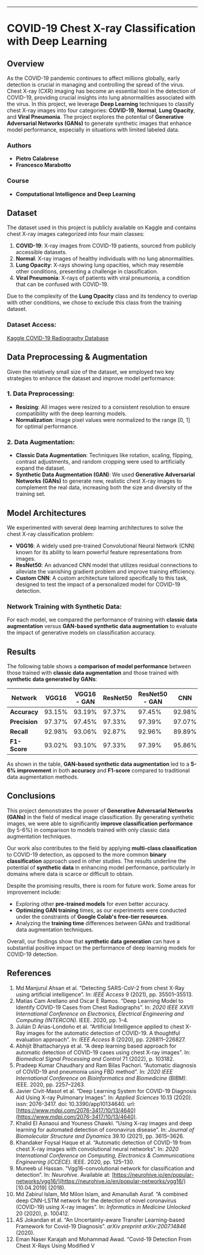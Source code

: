 
---

# **COVID-19 Chest X-ray Classification with Deep Learning**

## **Overview**

As the COVID-19 pandemic continues to affect millions globally, early detection is crucial in managing and controlling the spread of the virus. Chest X-ray (CXR) imaging has become an essential tool in the detection of COVID-19, providing crucial insights into lung abnormalities associated with the virus. In this project, we leverage **Deep Learning** techniques to classify chest X-ray images into four categories: **COVID-19**, **Normal**, **Lung Opacity**, and **Viral Pneumonia**. The project explores the potential of **Generative Adversarial Networks (GANs)** to generate synthetic images that enhance model performance, especially in situations with limited labeled data.

### **Authors**

* **Pietro Calabrese**
* **Francesco Marabotto**

### **Course**

* **Computational Intelligence and Deep Learning**

## **Dataset**

The dataset used in this project is publicly available on Kaggle and contains chest X-ray images categorized into four main classes:

1. **COVID-19**: X-ray images from COVID-19 patients, sourced from publicly accessible datasets.
2. **Normal**: X-ray images of healthy individuals with no lung abnormalities.
3. **Lung Opacity**: X-rays showing lung opacities, which may resemble other conditions, presenting a challenge in classification.
4. **Viral Pneumonia**: X-rays of patients with viral pneumonia, a condition that can be confused with COVID-19.

Due to the complexity of the **Lung Opacity** class and its tendency to overlap with other conditions, we chose to exclude this class from the training dataset.

### **Dataset Access:**

[Kaggle COVID-19 Radiography Database](https://www.kaggle.com/tawsifurrahman/covid19-radiography-database)

## **Data Preprocessing & Augmentation**

Given the relatively small size of the dataset, we employed two key strategies to enhance the dataset and improve model performance:

### **1. Data Preprocessing:**

* **Resizing**: All images were resized to a consistent resolution to ensure compatibility with the deep learning models.
* **Normalization**: Image pixel values were normalized to the range \[0, 1] for optimal performance.

### **2. Data Augmentation:**

* **Classic Data Augmentation**: Techniques like rotation, scaling, flipping, contrast adjustments, and random cropping were used to artificially expand the dataset.
* **Synthetic Data Augmentation (GAN)**: We used **Generative Adversarial Networks (GANs)** to generate new, realistic chest X-ray images to complement the real data, increasing both the size and diversity of the training set.

## **Model Architectures**

We experimented with several deep learning architectures to solve the chest X-ray classification problem:

* **VGG16**: A widely used pre-trained Convolutional Neural Network (CNN) known for its ability to learn powerful feature representations from images.
* **ResNet50**: An advanced CNN model that utilizes residual connections to alleviate the vanishing gradient problem and improve training efficiency.
* **Custom CNN**: A custom architecture tailored specifically to this task, designed to test the impact of a personalized model for COVID-19 detection.

### **Network Training with Synthetic Data:**

For each model, we compared the performance of training with **classic data augmentation** versus **GAN-based synthetic data augmentation** to evaluate the impact of generative models on classification accuracy.

## **Results**

The following table shows a **comparison of model performance** between those trained with **classic data augmentation** and those trained with **synthetic data generated by GANs**:

| **Network**   | **VGG16** | **VGG16 - GAN** | **ResNet50** | **ResNet50 - GAN** | **CNN** | **CNN - GAN** |
| ------------- | --------- | --------------- | ------------ | ------------------ | ------- | ------------- |
| **Accuracy**  | 93.15%    | 93.19%          | 97.37%       | 97.45%             | 92.98%  | 93.06%        |
| **Precision** | 97.37%    | 97.45%          | 97.33%       | 97.39%             | 97.07%  | 97.10%        |
| **Recall**    | 92.98%    | 93.06%          | 92.87%       | 92.96%             | 89.89%  | 90.22%        |
| **F1-Score**  | 93.02%    | 93.10%          | 97.33%       | 97.39%             | 95.86%  | 96.02%        |

As shown in the table, **GAN-based synthetic data augmentation** led to a **5-6% improvement** in both **accuracy** and **F1-score** compared to traditional data augmentation methods.

## **Conclusions**

This project demonstrates the power of **Generative Adversarial Networks (GANs)** in the field of medical image classification. By generating synthetic images, we were able to significantly **improve classification performance** (by 5-6%) in comparison to models trained with only classic data augmentation techniques.

Our work also contributes to the field by applying **multi-class classification** to COVID-19 detection, as opposed to the more common **binary classification** approach used in other studies. The results underline the potential of **synthetic data** in enhancing model performance, particularly in domains where data is scarce or difficult to obtain.

Despite the promising results, there is room for future work. Some areas for improvement include:

* Exploring other **pre-trained models** for even better accuracy.
* **Optimizing GAN training** times, as our experiments were conducted under the constraints of **Google Colab's free-tier resources**.
* Analyzing the **training time** differences between GANs and traditional data augmentation techniques.

Overall, our findings show that **synthetic data generation** can have a substantial positive impact on the performance of deep learning models for COVID-19 detection.

## **References**

1. Md Manjurul Ahsan et al. “Detecting SARS-CoV-2 from chest X-Ray using artificial intelligence”. In: *IEEE Access* 9 (2021), pp. 35501–35513.
2. Matías Cam Arellano and Oscar E Ramos. “Deep Learning Model to Identify COVID-19 Cases from Chest Radiographs”. In: *2020 IEEE XXVII International Conference on Electronics, Electrical Engineering and Computing (INTERCON)*. IEEE. 2020, pp. 1–4.
3. Julián D Arias-Londoño et al. “Artificial Intelligence applied to chest X-Ray images for the automatic detection of COVID-19. A thoughtful evaluation approach”. In: *IEEE Access* 8 (2020), pp. 226811–226827.
4. Abhijit Bhattacharyya et al. “A deep learning based approach for automatic detection of COVID-19 cases using chest X-ray images”. In: *Biomedical Signal Processing and Control* 71 (2022), p. 103182.
5. Pradeep Kumar Chaudhary and Ram Bilas Pachori. “Automatic diagnosis of COVID-19 and pneumonia using FBD method”. In: *2020 IEEE International Conference on Bioinformatics and Biomedicine (BIBM)*. IEEE. 2020, pp. 2257–2263.
6. Javier Civit-Masot et al. “Deep Learning System for COVID-19 Diagnosis Aid Using X-ray Pulmonary Images”. In: *Applied Sciences* 10.13 (2020). issn: 2076-3417. doi: 10.3390/app10134640. url: [https://www.mdpi.com/2076-3417/10/13/4640](https://www.mdpi.com/2076-3417/10/13/4640).
7. Khalid El Asnaoui and Youness Chawki. “Using X-ray images and deep learning for automated detection of coronavirus disease”. In: *Journal of Biomolecular Structure and Dynamics* 39.10 (2021), pp. 3615–3626.
8. Khandaker Foysal Haque et al. “Automatic detection of COVID-19 from chest X-ray images with convolutional neural networks”. In: *2020 International Conference on Computing, Electronics & Communications Engineering (iCCECE)*. IEEE. 2020, pp. 125–130.
9. Muneeb ul Hassan. “Vgg16-convolutional network for classification and detection”. In: *Neurohive*. Available at: [https://neurohive.io/en/popular-networks/vgg16/](https://neurohive.io/en/popular-networks/vgg16/) \[10.04.2019] (2018).
10. Md Zabirul Islam, Md Milon Islam, and Amanullah Asraf. “A combined deep CNN-LSTM network for the detection of novel coronavirus (COVID-19) using X-ray images”. In: *Informatics in Medicine Unlocked* 20 (2020), p. 100412.
11. AS Jokandan et al. “An Uncertainty-aware Transfer Learning-based Framework for Covid-19 Diagnosis”. *arXiv preprint arXiv:2007.14846* (2020).
12. Eman Naser Karajah and Mohammad Awad. “Covid-19 Detection From Chest X-Rays Using Modified V

